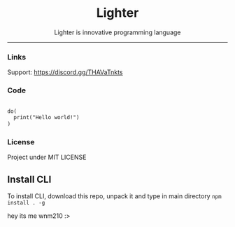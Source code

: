 <h1 align="center"> Lighter </h1>

<p align="center"> Lighter is innovative programming language </p>

<hr/>

<h3> Links </h3>

Support: https://discord.gg/THAVaTnkts

<h3> Code </h3>

```html

do(
  print("Hello world!")
)

```


<h3>License</h3>

Project under MIT LICENSE



## Install CLI
To install CLI, download this repo, unpack it and type in main directory `npm install . -g`

hey its me wnm210 :>
